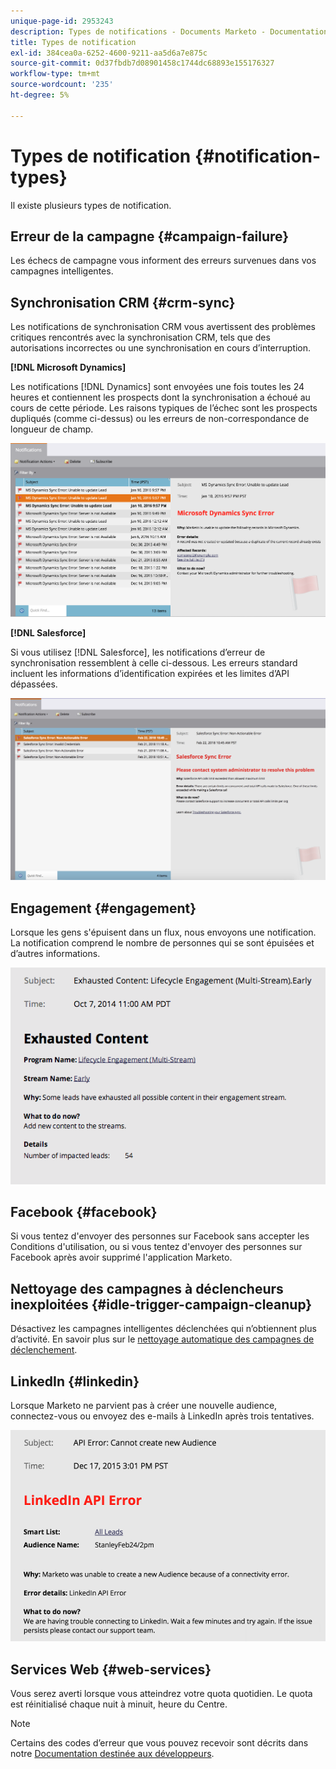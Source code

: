 ```yaml
---
unique-page-id: 2953243
description: Types de notifications - Documents Marketo - Documentation du produit
title: Types de notification
exl-id: 384cea0a-6252-4600-9211-aa5d6a7e875c
source-git-commit: 0d37fbdb7d08901458c1744dc68893e155176327
workflow-type: tm+mt
source-wordcount: '235'
ht-degree: 5%

---
```


# Types de notification {#notification-types}

Il existe plusieurs types de notification.

## Erreur de la campagne  {#campaign-failure}

Les échecs de campagne vous informent des erreurs survenues dans vos campagnes intelligentes.

## Synchronisation CRM {#crm-sync}

Les notifications de synchronisation CRM vous avertissent des problèmes critiques rencontrés avec la synchronisation CRM, tels que des autorisations incorrectes ou une synchronisation en cours d’interruption.

**[!DNL Microsoft Dynamics]**

Les notifications [!DNL Dynamics] sont envoyées une fois toutes les 24 heures et contiennent les prospects dont la synchronisation a échoué au cours de cette période. Les raisons typiques de l’échec sont les prospects dupliqués (comme ci-dessus) ou les erreurs de non-correspondance de longueur de champ.

![](assets/image2016-1-20-11-3a19-3a58.png)

**[!DNL Salesforce]**

Si vous utilisez [!DNL Salesforce], les notifications d’erreur de synchronisation ressemblent à celle ci-dessous. Les erreurs standard incluent les informations d’identification expirées et les limites d’API dépassées.

![](assets/salesforcesyncerror.png)

## Engagement {#engagement}

Lorsque les gens s&#39;épuisent dans un flux, nous envoyons une notification. La notification comprend le nombre de personnes qui se sont épuisées et d’autres informations.

![](assets/image2014-10-14-10-3a57-3a9.png)

## Facebook {#facebook}

Si vous tentez d&#39;envoyer des personnes sur Facebook sans accepter les Conditions d&#39;utilisation, ou si vous tentez d&#39;envoyer des personnes sur Facebook après avoir supprimé l&#39;application Marketo.

## Nettoyage des campagnes à déclencheurs inexploitées {#idle-trigger-campaign-cleanup}

Désactivez les campagnes intelligentes déclenchées qui n’obtiennent plus d’activité. En savoir plus sur le [nettoyage automatique des campagnes de déclenchement](/help/marketo/product-docs/core-marketo-concepts/smart-campaigns/using-smart-campaigns/automatic-trigger-campaign-cleanup.md).

## LinkedIn {#linkedin}

Lorsque Marketo ne parvient pas à créer une nouvelle audience, connectez-vous ou envoyez des e-mails à LinkedIn après trois tentatives.

![](assets/linkedin.png)

## Services Web {#web-services}

Vous serez averti lorsque vous atteindrez votre quota quotidien. Le quota est réinitialisé chaque nuit à minuit, heure du Centre.

>[!NOTE]
>
>Certains des codes d’erreur que vous pouvez recevoir sont décrits dans notre [Documentation destinée aux développeurs](https://experienceleague.adobe.com/fr/docs/marketo-developer/marketo/rest/error-codes).

